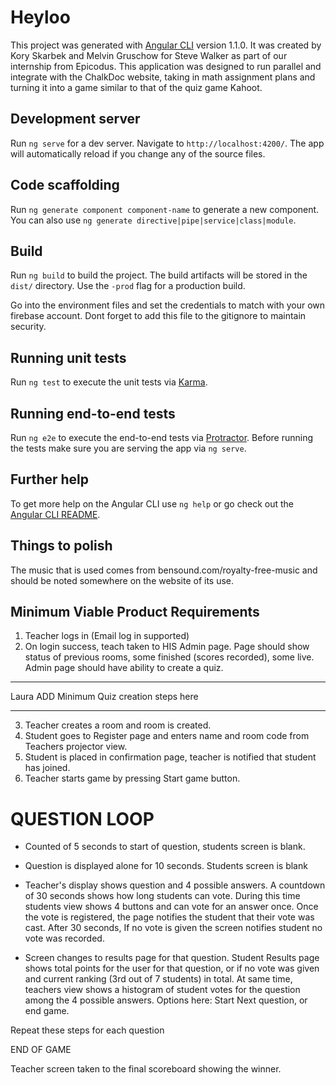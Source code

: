 # Heyloo

This project was generated with [Angular CLI](https://github.com/angular/angular-cli) version 1.1.0. It was created by Kory Skarbek and Melvin Gruschow for Steve Walker as part of our internship from Epicodus.  This application was designed to run parallel and integrate with the ChalkDoc website, taking in math assignment plans and turning it into a game similar to that of the quiz game Kahoot.  

## Development server

Run `ng serve` for a dev server. Navigate to `http://localhost:4200/`. The app will automatically reload if you change any of the source files.

## Code scaffolding

Run `ng generate component component-name` to generate a new component. You can also use `ng generate directive|pipe|service|class|module`.

## Build

Run `ng build` to build the project. The build artifacts will be stored in the `dist/` directory. Use the `-prod` flag for a production build.

Go into the environment files and set the credentials to match with your own firebase account.  Dont forget to add this file to the gitignore to maintain security.  

## Running unit tests

Run `ng test` to execute the unit tests via [Karma](https://karma-runner.github.io).

## Running end-to-end tests

Run `ng e2e` to execute the end-to-end tests via [Protractor](http://www.protractortest.org/).
Before running the tests make sure you are serving the app via `ng serve`.

## Further help

To get more help on the Angular CLI use `ng help` or go check out the [Angular CLI README](https://github.com/angular/angular-cli/blob/master/README.md).

## Things to polish
The music that is used comes from bensound.com/royalty-free-music and should be noted somewhere on the website of its use.  

## Minimum Viable Product Requirements

1. Teacher logs in (Email log in supported)
2. On login success, teach taken to HIS Admin page.  Page should show status of previous rooms, some finished (scores recorded), some live.  Admin page should have ability to create a quiz.

**********
Laura ADD Minimum Quiz creation steps here
***********

3. Teacher creates a room and room is created.
4. Student goes to Register page and enters name and room code from Teachers projector view.
6. Student is placed in confirmation page, teacher is notified that student has joined.
7. Teacher starts game by pressing Start game button.

# QUESTION LOOP
* Counted of 5 seconds to start of question, students screen is blank. 

* Question is displayed alone for 10 seconds.  Students screen is blank
* Teacher's display shows question and 4 possible answers.  A countdown of 30 seconds shows how long students can vote. During this time students view shows 4 buttons and can vote for an answer once.  Once the vote is registered, the page notifies the student that their vote was cast.   After 30 seconds, If no vote is given the screen notifies student no vote was recorded. 
* Screen changes to results page for that question.  Student Results page shows total points for the user for that question, or if no vote was given and current ranking (3rd out of 7 students) in total.  At same time, teachers view shows a histogram of student votes for the question among the 4 possible answers.  Options here: Start Next question, or end game.

Repeat these steps for each question

END OF GAME

Teacher screen taken to the final scoreboard showing the winner.

